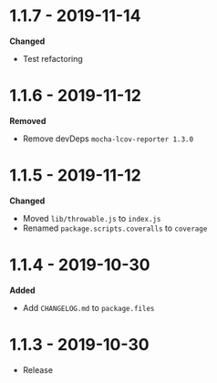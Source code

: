 # 1.1.7 - 2019-11-14

**Changed**
- Test refactoring

# 1.1.6 - 2019-11-12

**Removed**
- Remove devDeps `mocha-lcov-reporter 1.3.0`

# 1.1.5 - 2019-11-12

**Changed**
- Moved `lib/throwable.js` to `index.js`
- Renamed `package.scripts.coveralls` to `coverage`

# 1.1.4 - 2019-10-30

**Added**
- Add `CHANGELOG.md` to `package.files`

# 1.1.3 - 2019-10-30

- Release